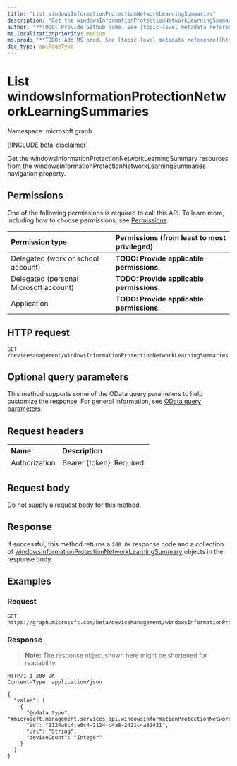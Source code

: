 ```yaml
---
title: "List windowsInformationProtectionNetworkLearningSummaries"
description: "Get the windowsInformationProtectionNetworkLearningSummary resources from the windowsInformationProtectionNetworkLearningSummaries navigation property."
author: "**TODO: Provide Github Name. See [topic-level metadata reference](https://msgo.azurewebsites.net/add/document/guidelines/metadata.html#topic-level-metadata)**"
ms.localizationpriority: medium
ms.prod: "**TODO: Add MS prod. See [topic-level metadata reference](https://msgo.azurewebsites.net/add/document/guidelines/metadata.html#topic-level-metadata)**"
doc_type: apiPageType
---
```


# List windowsInformationProtectionNetworkLearningSummaries
Namespace: microsoft.graph

[!INCLUDE [beta-disclaimer](../../includes/beta-disclaimer.md)]

Get the windowsInformationProtectionNetworkLearningSummary resources from the windowsInformationProtectionNetworkLearningSummaries navigation property.

## Permissions
One of the following permissions is required to call this API. To learn more, including how to choose permissions, see [Permissions](/graph/permissions-reference).

|Permission type|Permissions (from least to most privileged)|
|:---|:---|
|Delegated (work or school account)|**TODO: Provide applicable permissions.**|
|Delegated (personal Microsoft account)|**TODO: Provide applicable permissions.**|
|Application|**TODO: Provide applicable permissions.**|

## HTTP request

<!-- {
  "blockType": "ignored"
}
-->
``` http
GET /deviceManagement/windowsInformationProtectionNetworkLearningSummaries
```

## Optional query parameters
This method supports some of the OData query parameters to help customize the response. For general information, see [OData query parameters](/graph/query-parameters).

## Request headers
|Name|Description|
|:---|:---|
|Authorization|Bearer {token}. Required.|

## Request body
Do not supply a request body for this method.

## Response

If successful, this method returns a `200 OK` response code and a collection of [windowsInformationProtectionNetworkLearningSummary](../resources/windowsinformationprotectionnetworklearningsummary.md) objects in the response body.

## Examples

### Request
<!-- {
  "blockType": "request",
  "name": "list_windowsinformationprotectionnetworklearningsummary"
}
-->
``` http
GET https://graph.microsoft.com/beta/deviceManagement/windowsInformationProtectionNetworkLearningSummaries
```


### Response
>**Note:** The response object shown here might be shortened for readability.
<!-- {
  "blockType": "response",
  "truncated": true,
  "@odata.type": "Collection(microsoft.management.services.api.windowsInformationProtectionNetworkLearningSummary)"
}
-->
``` http
HTTP/1.1 200 OK
Content-Type: application/json

{
  "value": [
    {
      "@odata.type": "#microsoft.management.services.api.windowsInformationProtectionNetworkLearningSummary",
      "id": "2124a8c4-a8c4-2124-c4a8-2421c4a82421",
      "url": "String",
      "deviceCount": "Integer"
    }
  ]
}
```

